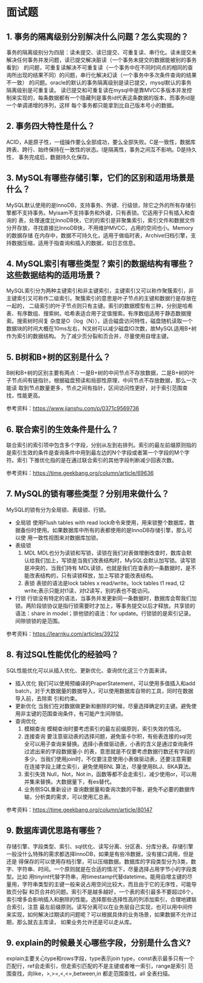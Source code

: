 # 面试题
## 1. 事务的隔离级别分别解决什么问题？怎么实现的？
事务的隔离级别分为四层：读未提交、读已提交、可重复读、串行化。读未提交未解决任何事务并发问题，读已提交解决脏读（一个事务未提交的数据能被别的事务看到）
的问题，可重复读解决不可重复读（一个事务中在不同时间点的相同的查询所出现的结果不同）的问题，串行化解决幻读（一个事务中多次条件查询的结果不一致）
的问题。oracle的默认的事务隔离级别是读已提交，mysql默认的事务隔离级别是可重复读。
读已提交和可重复读在mysql中是靠MVCC多版本并发控制来实现的，每条数据都有一个隐藏列是事务id代表这条数据的版本，而事务id是一个单调递增的序列，这样
每个事务都只能拿到比自己版本号小的数据。

## 2. 事务四大特性是什么？
ACID，A是原子性，一组操作要么全部成功，要么全部失败。C是一致性，数据库跨表、跨行、始终保持在一致性的状态。I是隔离性，事务之间互不影响。D是持久性，
事务完成后，数据持久化保存。

## 3. MySQL有哪些存储引擎，它们的区别和适用场景是什么？
MySQL默认使用的是InnoDB，支持事务、外键、行级锁，除它之外的所有存储引擎都不支持事务。Myisam不支持事务和外键，只有表锁。它适用于只有插入和查询的
表，处理速度比InnoDB快，它的的索引是非聚集索引，索引文件和数据文件分开存放，寻找直接比InnoDB快，不用维护MVCC，占用的空间也小。Memory的数据存储
在内存中，数据不可持久化，适用于做临时表，Archive归档引擎，支持数据压缩，适用于指查询和插入的数据，如日志信息。

## 4. MySQL索引有哪些类型？索引的数据结构有哪些？这些数据结构的适用场景？
MySQL索引分为两种主键索引和非主键索引，主键索引又可以称作聚簇索引，非主键索引又可称作二级索引。聚簇索引的意思是叶子节点的主键和数据行是存放在一起的，
二级索引的叶子节点则只有主键。索引的数据模型有三种，分别是哈希表、有序数组、搜索树。哈希表适合用于定值搜索。有序数组适用于静态数据搜索。搜索树时间复
杂度是O（log（N）），适合磁盘访问特性，磁盘随机读取一个数据块的时间大概在10ms左右，N叉树可以减少磁盘IO次数，故MySQL适用B+树作为索引的数据结构。
为了减少页分裂和页合并，尽量使用自增主键。

## 5. B树和B+树的区别是什么？
B树和B+树的区别主要有两点：一是B+树的中间节点不存放数据，二是B+树的叶子节点间有链指针。根据磁盘预读和局部性原理，中间节点不存放数据，那么一次能读
取到节点数量更多，节点之间有指针，区间访问性更好，对于索引范围查找，性能更高。

参考资料：https://www.jianshu.com/p/0371c9569736

## 6. 联合索引的生效条件是什么？
联合索引的索引项中包含多个字段，分别从左到右排列。索引的最左前缀原则指的是索引生效的条件是查询条件中用到最左边的N个字段或者第一个字段的M个字符。索引
下推优化指的是在通过联合索引的其他字段判断减少回表次数。

参考资料：https://time.geekbang.org/column/article/69636

## 7. MySQL的锁有哪些类型？分别用来做什么？
MySQL的锁有分为全局锁、表级锁、行锁。
- 全局锁
  使用Flush tables with read lock命令来使用，用来锁整个数据库，数据备份时使用。如果数据库中所有的表都使用的是InnoDB存储引擎，那么可以使
用一致性视图来对数据库加锁。
- 表级锁  
  1. MDL
    MDL也分为读锁和写锁，读锁在我们对表做增删改查时，数库会默认给我们加上，写锁是当我们改表结构时，MySQL会默认加写锁。读写锁是冲突的，当我们持有
  MDL读锁，也就是我们在查表的一条数据时，是不能改表结构的，只有读锁释放，加上写锁才能改表结构。
  2. 表锁
    表锁的语法是lock tables x read/write。lock tables t1 read, t2 write;表示只能对t1读，对t2读写，别的表也不能访问。
- 行锁
  行锁没有特定的语法，当事务并发更新同一条数据时，数据库会帮我们加锁。两阶段锁协议是指行锁需要时才加上，等事务提交以后才释放。共享锁的语法：share 
  in model；排他锁的语法：for update。行锁锁的是索引记录。间隙锁锁的是范围。

参考资料：https://learnku.com/articles/39212

## 8. 有过SQL性能优化的经验吗？
SQL性能优化可以从插入优化、更新优化、查询优化这三个方面来讲。
- 插入优化
  我们可以使用预编译的PraperStatement，可以使用多值插入和add batch，对于大数据量的数据导入，可以使用数据库自带的工具，同时在数据导入前，去除索
  引和约束。
- 更新优化
  当我们在对数据做更新和删除的时候，尽量选择确定的主键。避免使用非主键的范围查询条件，有可能产生间隙锁。
- 查询优化
  1. 模糊查询
    模糊查询时要考虑索引的最左前缀原则，索引失效的情况。
  2. 连接查询
    要注意驱动表的选择问题，避免笛卡尔积，有些表连接的sql完全可以用子查询来替换。选择小表做驱动表，小表的含义是通过查询条件过滤出来的字段数据量小
     的表，意思就是不仅要考虑数据行数还有字段的多少。当我们使用join时，不仅要注意使用小表做驱动表，还要注意需要在连接字段上建立索引，避免使用BNL
     算法，尽量使用BLJ、BKA算法。
  3. 索引失效
    Null，Not，Not in，函数等都不会走索引，减少使用or，可以用并集来替换。大数据量下，有es替代。
  4. 业务侧SQL重新设计
    查询数据量和查询次数的平衡，避免不必要的数据传输，分析类的需求，可以使用汇总表。

参考资料：https://time.geekbang.org/column/article/80147

## 9. 数据库调优思路有哪些？
存储引擎、字段类型、索引、sql优化、读写分离、分区表、分库分表。存储引擎一般没什么特殊的需求都选择InnoDB，如果是有些冷数据，没有接口调用，但是还是
得保存的可以使用存档引擎，可以压缩数据。数据库的字段类型分为3类，数字、字符串、时间。一个原则就是在合适的情况下，尽量选择占用字节小的字段类型。比如
用tinyint代替字符串，用timestamp代替datetime。能用自增主键的尽量用，字符串类型的主键一般来说占用空间比较大，而且由于它的无序性，可能导致页分裂
和页合并的问题。索引不是越多越好，一个表的索引最多不要超过6个，索引增多会影响插入和删除的性能。选择那些选择性高的列添加索引，合理地建联合索引，注意
最左前缀原则。读写分离可以在业务层自己实现，也可以用中间件来实现，如何解决过期读的问题呢？可以根据具体的业务场景，如果数据不允许过期，那么就去主库读，
如果业务允许还是可以走从库。

## 9. explain的时候最关心哪些字段，分别是什么含义?
explain主要关心type和rows字段，type表示join type，const表示最多只有一个匹配行，ref会走索引，但走索引匹配的不是主键或者唯一索引，range是索引
范围查找，向like，>,>=,<,<=,between,in 都走范围查找，all 全表扫描。